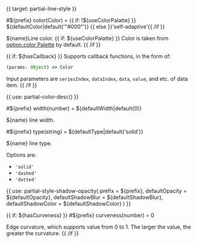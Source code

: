 
{{ target: partial-line-style }}

#${prefix} color(Color) = {{ if: !${useColorPalatte} }} ${defaultColor|default('"#000"')} {{ else }}'self-adaptive'{{ /if }}

${name}Line color. {{ if: ${useColorPalatte} }} Color is taken from [option.color Palette](~color) by default. {{ /if }}

{{ if: ${hasCallback} }}
Supports callback functions, in the form of:
```js
(params: Object) => Color
```
Input parameters are `seriesIndex`, `dataIndex`, `data`, `value`, and etc. of data item.
{{ /if }}

{{ use: partial-color-desc() }}

#${prefix} width(number) = ${defaultWidth|default(0)}

${name} line width.

#${prefix} type(string) = ${defaultType|default('solid')}

${name} line type.

Options are:
+ `'solid'`
+ `'dashed'`
+ `'dotted'`

{{ use: partial-style-shadow-opacity(
    prefix = ${prefix},
    defaultOpacity = ${defaultOpacity},
    defaultShadowBlur = ${defaultShadowBlur},
    defaultShadowColor = ${defaultShadowColor}
) }}

{{ if: ${hasCurveness} }}
#${prefix} curveness(number) = 0

Edge curvature, which supports value from 0 to 1. The larger the value, the greater the curvature.
{{ /if }}

